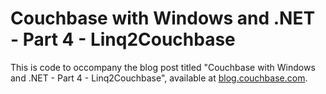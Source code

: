 # Couchbase with Windows and .NET - Part 4 - Linq2Couchbase

This is code to occompany the blog post titled "Couchbase with Windows and .NET - Part 4 - Linq2Couchbase", available at [blog.couchbase.com](#).